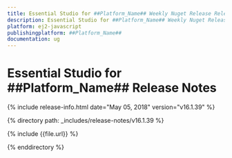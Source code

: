 ```yaml
---
title: Essential Studio for ##Platform_Name## Weekly Nuget Release Release Notes  
description: Essential Studio for ##Platform_Name## Weekly Nuget Release Release Notes  
platform: ej2-javascript
publishingplatform: ##Platform_Name##
documentation: ug
---
```


# Essential Studio for  ##Platform_Name##  Release Notes  

{% include release-info.html date="May 05, 2018"  version="v16.1.39" %} 

{% directory path: _includes/release-notes/v16.1.39 %}

{% include {{file.url}} %}

{% enddirectory %}
